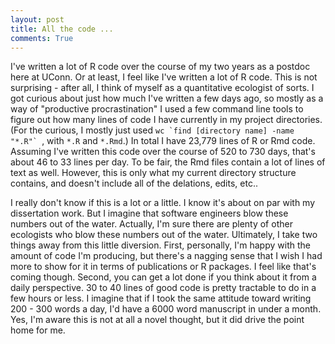 ```yaml
---
layout: post
title: All the code ...
comments: True
---
```


I've written a lot of R code over the course of my two years as a postdoc here at UConn. Or at least, I feel like I've written a lot of R code. This is not surprising - after all, I think of myself as a quantitative ecologist of sorts. I got curious about just how much I've written a few days ago, so mostly as a way of "productive procrastination" I used a few command line tools to figure out how many lines of code I have currently in my project directories. (For the curious, I mostly just used ``wc `find [directory name] -name "*.R"` ``, with `*.R` and `*.Rmd`.) In total I have 23,779 lines of R or Rmd code. Assuming I've written this code over the course of 520 to 730 days, that's about 46 to 33 lines per day. To be fair, the Rmd files contain a lot of lines of text as well. However, this is only what my current directory structure contains, and doesn't include all of the delations, edits, etc.. 

I really don't know if this is a lot or a little. I know it's about on par with my dissertation work. But I imagine that software engineers blow these numbers out of the water. Actually, I'm sure there are plenty of other ecologists who blow these numbers out of the water. Ultimately, I take two things away from this little diversion. First, personally, I'm happy with the amount of code I'm producing, but there's a nagging sense that I wish I had more to show for it in terms of publications or R packages. I feel like that's coming though. Second, you can get a lot done if you think about it from a daily perspective. 30 to 40 lines of good code is pretty tractable to do in a few hours or less. I imagine that if I took the same attitude toward writing 200 - 300 words a day, I'd have a 6000 word manuscript in under a month. Yes, I'm aware this is not at all a novel thought, but it did drive the point home for me.